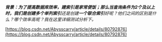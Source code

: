 ***背景：****为了提高数据库效率，建索引是家常便饭；那么当查询条件为2个及以上时，我们是创建****多个单列索引****还是创建****一个联合索引****好呢？他们之间的区别是什么？哪个效率高呢？我在这里详细测试分析下。*

[https://blog.csdn.net/Abysscarry/article/details/80792876](https://blog.csdn.net/Abysscarry/article/details/80792876)

